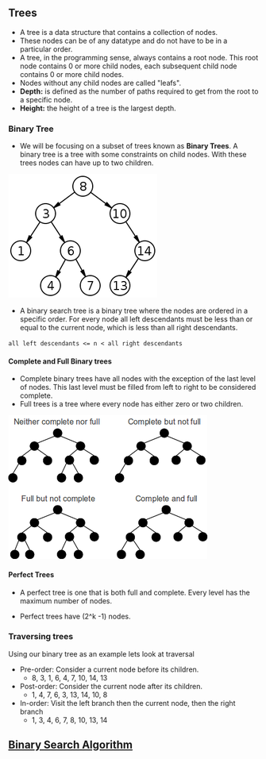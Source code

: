 ## Trees
* A tree is a data structure that contains a collection of nodes.  
* These nodes can be of any datatype and do not have to be in a particular order.  
* A tree, in the programming sense, always contains a root node. This root node contains 0 or more child nodes, each subsequent child node contains 0 or more child nodes.  
* Nodes without any child nodes are called "leafs".  
* **Depth:** is defined as the number of paths required to get from the root to a specific node.
* **Height:** the height of a tree is the largest depth.

### Binary Tree
* We will be focusing on a subset of trees known as **Binary Trees**. A binary tree is a tree with some constraints on child nodes. With these trees nodes can have up to two children.  

![Binary Tree](binary-tree.png)

* A binary search tree is a binary tree where the nodes are ordered in a specific order. For every node all left descendants must be less than or equal to the current node, which is less than all right descendants.  

``all left descendants <= n < all right descendants``  

#### Complete and Full Binary trees
* Complete binary trees have all nodes with the exception of the last level of nodes. This last level must be filled from left to right to be considered complete.
* Full trees is a tree where every node has either zero or two children.  

![Full and Complete Trees](complete-full-trees1.png)

#### Perfect Trees
* A perfect tree is one that is both full and complete. Every level has the maximum number of nodes.

* Perfect trees have (2^k -1) nodes.

### Traversing trees
Using our binary tree as an example lets look at traversal
* Pre-order: Consider a current node before its children.
  * 8, 3, 1, 6, 4, 7, 10, 14, 13
* Post-order: Consider the current node after its children.
  * 1, 4, 7, 6, 3, 13, 14, 10, 8
* In-order: Visit the left branch then the current node, then the right branch
  * 1, 3, 4, 6, 7, 8, 10, 13, 14  
  

## [Binary Search Algorithm](binary_search.md)
